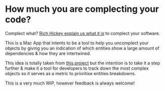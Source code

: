 # How much you are complecting your code? 

Complect what? [Rich Hickey explain us what it is](https://www.youtube.com/watch?v=oytL881p-nQ&t=1320s) to complect your software. 

This is a Mac App that intents to be a tool to help you uncomplect your objects
by giving you an indication of which entities show a large amount of dependencies & how they are intertwined. 

This idea is totally taken from [this project](https://github.com/PaulTaykalo/objc-dependency-visualizer) but the intention is to take it a step further & make it a tool for developers to track down the most complex objects so it serves
as a metric to prioritise entities breakdowns. 

This is a very much WIP, however feedback is always welcome! 
